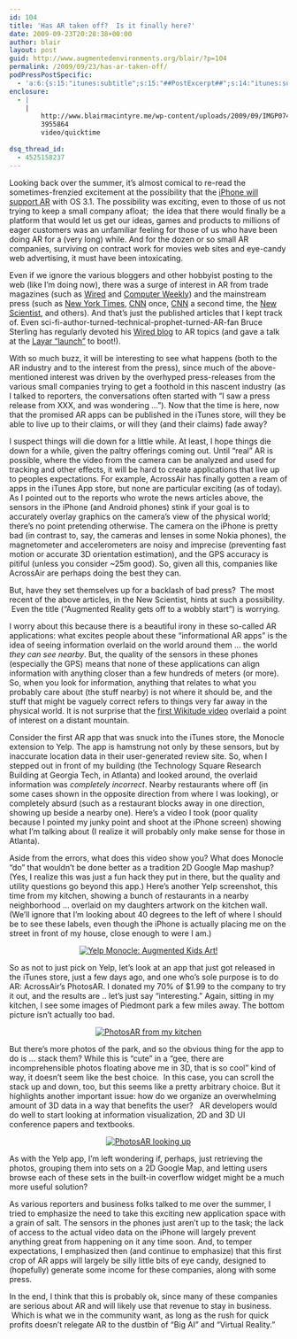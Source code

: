```yaml
---
id: 104
title: 'Has AR taken off?  Is it finally here?'
date: 2009-09-23T20:28:38+00:00
author: blair
layout: post
guid: http://www.augmentedenvironments.org/blair/?p=104
permalink: /2009/09/23/has-ar-taken-off/
podPressPostSpecific:
  - 'a:6:{s:15:"itunes:subtitle";s:15:"##PostExcerpt##";s:14:"itunes:summary";s:15:"##PostExcerpt##";s:15:"itunes:keywords";s:17:"##WordPressCats##";s:13:"itunes:author";s:10:"##Global##";s:15:"itunes:explicit";s:2:"No";s:12:"itunes:block";s:2:"No";}'
enclosure:
  - |
    |
        http://www.blairmacintyre.me/wp-content/uploads/2009/09/IMGP0745-3.mov
        3955864
        video/quicktime
        
dsq_thread_id:
  - 4525158237
---
```

Looking back over the summer, it&#8217;s almost comical to re-read the sometimes-frenzied excitement at the possibility that the [iPhone will support AR](http://gamesalfresco.com/2009/07/14/has-augmented-reality-arrived-to-the-iphone/) with OS 3.1. The possibility was exciting, even to those of us not trying to keep a small company afloat;  the idea that there would finally be a platform that would let us get our ideas, games and products to millions of eager customers was an unfamiliar feeling for those of us who have been doing AR for a (very long) while. And for the dozen or so small AR companies, surviving on contract work for movies web sites and eye-candy web advertising, it must have been intoxicating.
  
<!--more-->

Even if we ignore the various bloggers and other hobbyist posting to the web (like I&#8217;m doing now), there was a surge of interest in AR from trade magazines (such as [Wired](http://www.wired.com/gadgetlab/2009/09/ar-contact-lens/) and [Computer Weekly](http://www.computerweekly.com/Articles/2009/08/21/237397/smartphones-is-there-anything-they-cant-do.htm)) and the mainstream press (such as [New York Times](http://www.nytimes.com/2009/07/12/business/12proto.html?_r=1&scp=1&sq=blair%20macintyre&st=cse), [CNN](http://www.cnn.com/2008/TECH/07/02/digital.augmentedreality/index.html?iref=newssearch) once, [CNN](http://www.cnn.com/2009/TECH/08/05/augmented.reality.phone.apps/index.html?iref=newssearch) a second time, the [New Scientist](http://www.newscientist.com/article/mg20327267.700-augmented-reality-gets-off-to-a-wobbly-start.html), and others). And that&#8217;s just the published articles that I kept track of. Even sci-fi-author-turned-technical-prophet-turned-AR-fan Bruce Sterling has regularly devoted his [Wired blog](http://www.wired.com/beyond_the_beyond/) to AR topics (and gave a talk at the [Layar &#8220;launch&#8221;](http://www.vimeo.com/6189763) to boot!).

With so much buzz, it will be interesting to see what happens (both to the AR industry and to the interest from the press), since much of the above-mentioned interest was driven by the overhyped press-releases from the various small companies trying to get a foothold in this nascent industry (as I talked to reporters, the conversations often started with &#8220;I saw a press release from XXX, and was wondering &#8230;&#8221;). Now that the time is here, now that the promised AR apps can be published in the iTunes store, will they be able to live up to their claims, or will they (and their claims) fade away?

I suspect things will die down for a little while. At least, I hope things die down for a while, given the paltry offerings coming out. Until &#8220;real&#8221; AR is possible, where the video from the camera can be analyzed and used for tracking and other effects, it will be hard to create applications that live up to peoples expectations. For example, AcrossAir has finally gotten a ream of apps in the iTunes App store, but none are particular exciting (as of today). As I pointed out to the reports who wrote the news articles above, the sensors in the iPhone (and Android phones) stink if your goal is to accurately overlay graphics on the camera&#8217;s view of the physical world; there&#8217;s no point pretending otherwise. The camera on the iPhone is pretty bad (in contrast to, say, the cameras and lenses in some Nokia phones), the magnetometer and accelerometers are noisy and imprecise (preventing fast motion or accurate 3D orientation estimation), and the GPS accuracy is pitiful (unless you consider ~25m good). So, given all this, companies like AcrossAir are perhaps doing the best they can.

But, have they set themselves up for a backlash of bad press?  The most recent of the above articles, in the New Scientist, hints at such a possibility.  Even the title (&#8220;Augmented Reality gets off to a wobbly start&#8221;) is worrying.

I worry about this because there is a beautiful irony in these so-called AR applications: what excites people about these &#8220;informational AR apps&#8221; is the idea of seeing information overlaid on the world around them &#8230; the world _they can see nearby_. But, the quality of the sensors in these phones (especially the GPS) means that none of these applications can align information with anything closer than a few hundreds of meters (or more). So, when you look for information, anything that relates to what you probably care about (the stuff nearby) is not where it should be, and the stuff that might be vaguely correct refers to things very far away in the physical world. It is not surprise that the [first Wikitude video](http://www.youtube.com/watch?v=8EA8xlicmT8) overlaid a point of interest on a distant mountain.

Consider the first AR app that was snuck into the iTunes store, the Monocle extension to Yelp. The app is hamstrung not only by these sensors, but by inaccurate location data in their user-generated review site. So, when I stepped out in front of my building (the Technology Square Research Building at Georgia Tech, in Atlanta) and looked around, the overlaid information was _completely incorrect_. Nearby restaurants where off (in some cases shown in the opposite direction from where I was looking), or completely absurd (such as a restaurant blocks away in one direction, showing up beside a nearby one). Here&#8217;s a video I took (poor quality because I pointed my junky point and shoot at the iPhone screen) showing what I&#8217;m talking about (I realize it will probably only make sense for those in Atlanta).

<p style="text-align: center">
  <span class="vvqbox vvqquicktime" style="width:480px;height:320px;"></span>
</p>

Aside from the errors, what does this video show you? What does Monocle &#8220;do&#8221; that wouldn&#8217;t be done better as a tradition 2D Google Map mashup? (Yes, I realize this was just a fun hack they put in there, but the quality and utility questions go beyond this app.) Here&#8217;s another Yelp screenshot, this time from my kitchen, showing a bunch of restaurants in a nearby neighborhood &#8230; overlaid on my daughters artwork on the kitchen wall. (We&#8217;ll ignore that I&#8217;m looking about 40 degrees to the left of where I should be to see these labels, even though the iPhone is actually placing me on the street in front of my house, close enough to were I am.)

<p style="text-align: center">
  <a rel="attachment wp-att-106" href="http://www.augmentedenvironments.org/blair/2009/09/23/has-ar-taken-off/yelp-kitchen-bad/"><img class="aligncenter size-full wp-image-106" src="http://www.blairmacintyre.me/wp-content/uploads/2009/09/yelp-kitchen-bad.jpg" alt="Yelp Monocle:  Augmented Kids Art!" srcset="http://blairmacintyre.me/wp-content/uploads/2009/09/yelp-kitchen-bad-200x300.jpg 200w, http://blairmacintyre.me/wp-content/uploads/2009/09/yelp-kitchen-bad.jpg 320w" sizes="(max-width: 320px) 100vw, 320px" /></a>
</p>

So as not to just pick on Yelp, let&#8217;s look at an app that just got released in the iTunes store, just a few days ago, and one who&#8217;s sole purpose is to do AR: AcrossAir&#8217;s PhotosAR. I donated my 70% of $1.99 to the company to try it out, and the results are .. let&#8217;s just say &#8220;interesting.&#8221; Again, sitting in my kitchen, I see some images of Piedmont park a few miles away. The bottom picture isn&#8217;t actually too bad.

<p style="text-align: center">
  <a rel="attachment wp-att-107" href="http://www.augmentedenvironments.org/blair/2009/09/23/has-ar-taken-off/nearestphoto-silly/"><img class="size-full wp-image-107  aligncenter" src="http://www.blairmacintyre.me/wp-content/uploads/2009/09/nearestphoto-silly.jpg" alt="PhotosAR from my kitchen" srcset="http://blairmacintyre.me/wp-content/uploads/2009/09/nearestphoto-silly-200x300.jpg 200w, http://blairmacintyre.me/wp-content/uploads/2009/09/nearestphoto-silly.jpg 320w" sizes="(max-width: 320px) 100vw, 320px" /></a>
</p>

But there&#8217;s more photos of the park, and so the obvious thing for the app to do is &#8230; stack them? While this is &#8220;cute&#8221; in a &#8220;gee, there are incomprehensible photos floating above me in 3D, that is so cool&#8221; kind of way, it doesn&#8217;t seem like the best choice.  In this case, you can scroll the stack up and down, too, but this seems like a pretty arbitrary choice. But it highlights another important issue: how do we organize an overwhelming amount of 3D data in a way that benefits the user?   AR developers would do well to start looking at information visualization, 2D and 3D UI conference papers and textbooks.

<p style="text-align: center">
  <a rel="attachment wp-att-108" href="http://www.augmentedenvironments.org/blair/2009/09/23/has-ar-taken-off/nearestphoto-up/"><img class="size-full wp-image-108  aligncenter" src="http://www.blairmacintyre.me/wp-content/uploads/2009/09/nearestphoto-up.jpg" alt="PhotosAR looking up" srcset="http://blairmacintyre.me/wp-content/uploads/2009/09/nearestphoto-up-200x300.jpg 200w, http://blairmacintyre.me/wp-content/uploads/2009/09/nearestphoto-up.jpg 320w" sizes="(max-width: 320px) 100vw, 320px" /></a>
</p>

As with the Yelp app, I&#8217;m left wondering if, perhaps, just retrieving the photos, grouping them into sets on a 2D Google Map, and letting users browse each of these sets in the built-in coverflow widget might be a much more useful solution?

As various reporters and business folks talked to me over the summer, I tried to emphasize the need to take this exciting new application space with a grain of salt. The sensors in the phones just aren&#8217;t up to the task; the lack of access to the actual video data on the iPhone will largely prevent anything great from happening on it any time soon. And, to temper expectations, I emphasized then (and continue to emphasize) that this first crop of AR apps will largely be silly little bits of eye candy, designed to (hopefully) generate some income for these companies, along with some press.

In the end, I think that this is probably ok, since many of these companies are serious about AR and will likely use that revenue to stay in business.  Which is what we in the community want, as long as the rush for quick profits doesn&#8217;t relegate AR to the dustbin of &#8220;Big AI&#8221; and &#8220;Virtual Reality.&#8221;